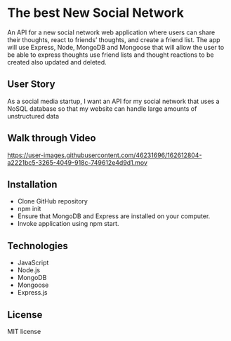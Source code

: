 # The best New Social Network 

An API for a new social network web application where users can share their thoughts, react to friends’ thoughts, and create a friend list. The app will use Express, Node, MongoDB and Mongoose that will allow the user to be able to express thoughts use friend lists and thought reactions to be created also updated and deleted. 

## User Story
As a social media startup, I want an API for my social network that uses a NoSQL database so that my website can handle large amounts of unstructured data

## Walk through Video




https://user-images.githubusercontent.com/46231696/162612804-a2221bc5-3265-4049-918c-749612e4d9d1.mov




## Installation 
* Clone GitHub repository
* npm init
* Ensure that MongoDB and Express are installed on your computer. 
* Invoke application using npm start. 

## Technologies 
* JavaScript
* Node.js
* MongoDB
* Mongoose
* Express.js

## License
MIT license
